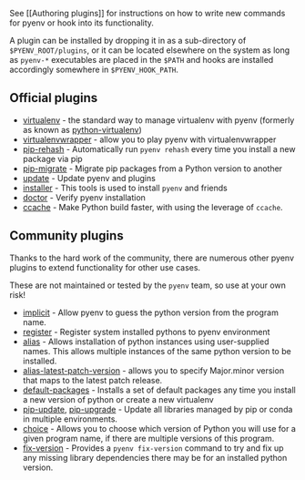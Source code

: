 See [[Authoring plugins]] for instructions on how to write new commands for
pyenv or hook into its functionality.

A plugin can be installed by dropping it in as a sub-directory of
`$PYENV_ROOT/plugins`, or it can be located elsewhere on the system as long as
`pyenv-*` executables are placed in the `$PATH` and hooks are installed
accordingly somewhere in `$PYENV_HOOK_PATH`.

## Official plugins

* [virtualenv](https://github.com/pyenv/pyenv-virtualenv) - the standard way to manage virtualenv with pyenv (formerly as known as [python-virtualenv](https://github.com/pyenv/python-virtualenv))
* [virtualenvwrapper](https://github.com/pyenv/pyenv-virtualenvwrapper) - allow you to play pyenv with virtualenvwrapper
* [pip-rehash](https://github.com/pyenv/pyenv-pip-rehash) - Automatically run `pyenv rehash` every time you install a new package via pip
* [pip-migrate](https://github.com/pyenv/pyenv-pip-migrate) - Migrate pip packages from a Python version to another
* [update](https://github.com/pyenv/pyenv-update) - Update pyenv and plugins
* [installer](https://github.com/pyenv/pyenv-installer) - This tools is used to install `pyenv` and friends
* [doctor](https://github.com/pyenv/pyenv-doctor) - Verify pyenv installation
* [ccache](https://github.com/pyenv/pyenv-ccache) - Make Python build faster, with using the leverage of `ccache`.

## Community plugins
Thanks to the hard work of the community, there are numerous other pyenv plugins to extend functionality for other use cases.

These are not maintained or tested by the `pyenv` team, so use at your own risk!

* [implicit](https://github.com/concordusapps/pyenv-implict) - Allow pyenv to guess the python version from the program name.
* [register](https://github.com/doloopwhile/pyenv-register) - Register system installed pythons to pyenv environment
* [alias](https://github.com/s1341/pyenv-alias) - Allows installation of python instances using user-supplied names. This allows multiple instances of the same python version to be installed.
* [alias-latest-patch-version](https://github.com/upside-services/pyenv-alias-latest-patch-version) - allows you to specify Major.minor version that maps to the latest patch release.
* [default-packages](https://github.com/jawshooah/pyenv-default-packages) - Installs a set of default packages any time you install a new version of python or create a new virtualenv
* [pip-update](https://github.com/massongit/pyenv-pip-update), [pip-upgrade](https://github.com/zyrikby/pyenv-pip-upgrade) - Update all libraries managed by pip or conda in multiple environments.
* [choice](https://github.com/fizista/pyenv-choice) - Allows you to choose which version of Python you will use for a given program name, if there are multiple versions of this program.
* [fix-version](https://github.com/sprout42/pyenv-fix-version) - Provides a `pyenv fix-version` command to try and fix up any missing library dependencies there may be for an installed python version.
